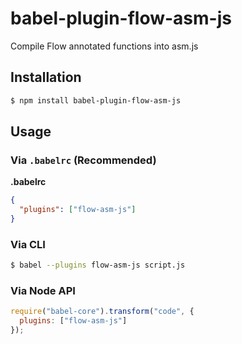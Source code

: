# babel-plugin-flow-asm-js

Compile Flow annotated functions into asm.js

## Installation

```sh
$ npm install babel-plugin-flow-asm-js
```

## Usage

### Via `.babelrc` (Recommended)

**.babelrc**

```json
{
  "plugins": ["flow-asm-js"]
}
```

### Via CLI

```sh
$ babel --plugins flow-asm-js script.js
```

### Via Node API

```javascript
require("babel-core").transform("code", {
  plugins: ["flow-asm-js"]
});
```
